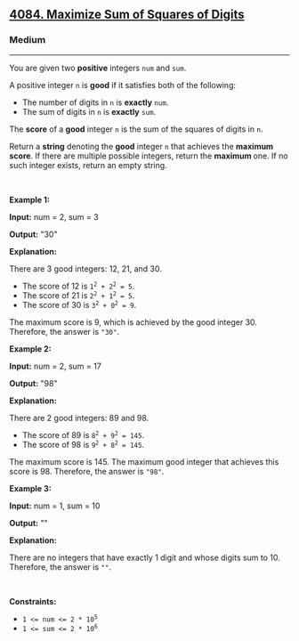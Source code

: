 <h2><a href="https://leetcode.com/problems/maximize-sum-of-squares-of-digits">4084. Maximize Sum of Squares of Digits</a></h2><h3>Medium</h3><hr><p>You are given two <strong>positive</strong> integers <code>num</code> and <code>sum</code>.</p>

<p>A positive integer <code>n</code> is <strong>good</strong> if it satisfies both of the following:</p>

<ul>
	<li>The number of digits in <code>n</code> is <strong>exactly</strong> <code>num</code>.</li>
	<li>The sum of digits in <code>n</code> is <strong>exactly</strong> <code>sum</code>.</li>
</ul>

<p>The <strong>score</strong> of a <strong>good</strong> integer <code>n</code> is the sum of the squares of digits in <code>n</code>.</p>

<p>Return a <strong>string</strong> denoting the <strong>good</strong> integer <code>n</code> that achieves the <strong>maximum</strong> <strong>score</strong>. If there are multiple possible integers, return the <strong>maximum </strong>​​​​​​​one. If no such integer exists, return an empty string.</p>

<p>&nbsp;</p>
<p><strong class="example">Example 1:</strong></p>

<div class="example-block">
<p><strong>Input:</strong> <span class="example-io">num = 2, sum = 3</span></p>

<p><strong>Output:</strong> <span class="example-io">&quot;30&quot;</span></p>

<p><strong>Explanation:</strong></p>

<p>There are 3 good integers: 12, 21, and 30.</p>

<ul>
	<li>The score of 12 is <code>1<sup>2</sup> + 2<sup>2</sup> = 5</code>.</li>
	<li>The score of 21 is <code>2<sup>2</sup> + 1<sup>2</sup> = 5</code>.</li>
	<li>The score of 30 is <code>3<sup>2</sup> + 0<sup>2</sup> = 9</code>.</li>
</ul>

<p>The maximum score is 9, which is achieved by the good integer 30. Therefore, the answer is <code>&quot;30&quot;</code>.</p>
</div>

<p><strong class="example">Example 2:</strong></p>

<div class="example-block">
<p><strong>Input:</strong> <span class="example-io">num = 2, sum = 17</span></p>

<p><strong>Output:</strong> <span class="example-io">&quot;98&quot;</span></p>

<p><strong>Explanation:</strong></p>

<p>There are 2 good integers: 89 and 98.</p>

<ul>
	<li>The score of 89 is <code>8<sup>2</sup> + 9<sup>2</sup> = 145</code>.</li>
	<li>The score of 98 is <code>9<sup>2</sup> + 8<sup>2</sup> = 145</code>.</li>
</ul>

<p>The maximum score is 145. The maximum good integer that achieves this score is 98. Therefore, the answer is <code>&quot;98&quot;</code>.</p>
</div>

<p><strong class="example">Example 3:</strong></p>

<div class="example-block">
<p><strong>Input:</strong> <span class="example-io">num = 1, sum = 10</span></p>

<p><strong>Output:</strong> <span class="example-io">&quot;&quot;</span></p>

<p><strong>Explanation:</strong></p>

<p>There are no integers that have exactly 1 digit and whose digits sum to 10. Therefore, the answer is <code>&quot;&quot;</code>.</p>
</div>

<p>&nbsp;</p>
<p><strong>Constraints:</strong></p>

<ul>
	<li><code>1 &lt;= num &lt;= 2 * 10<sup>5</sup></code></li>
	<li><code>1 &lt;= sum &lt;= 2 * 10<sup>6</sup></code></li>
</ul>
